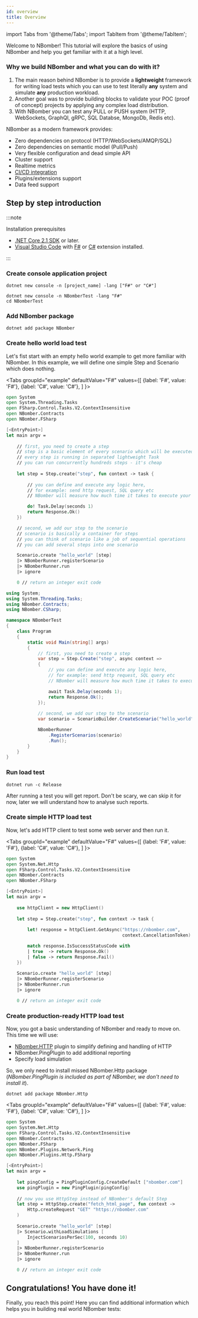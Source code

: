 ```yaml
---
id: overview
title: Overview
---
```


import Tabs from '@theme/Tabs';
import TabItem from '@theme/TabItem';

Welcome to NBomber! This tutorial will explore the basics of using NBomber and help you get familiar with it at a high level.

### Why we build NBomber and what you can do with it?

1. The main reason behind NBomber is to provide a **lightweight** framework for writing load tests which you can use to test literally **any** system and simulate **any** production workload. 
2. Another goal was to provide building blocks to validate your POC (proof of concept) projects by applying any complex load distribution.  
3. With NBomber you can test any PULL or PUSH system (HTTP, WebSockets, GraphQl, gRPC, SQL Databse, MongoDb, Redis etc). 

NBomber as a modern framework provides:
- Zero dependencies on protocol (HTTP/WebSockets/AMQP/SQL) 
- Zero dependencies on semantic model (Pull/Push)
- Very flexible configuration and dead simple API
- Cluster support
- Realtime metrics
- [CI/CD integration](./test-automation#cicd-integration)
- Plugins/extensions support
- Data feed support 

## Step by step introduction

:::note

Installation prerequisites

- [.NET Core 2.1 SDK](https://dotnet.microsoft.com/download) or later.
- [Visual Studio Code](https://code.visualstudio.com/) with [F#](https://marketplace.visualstudio.com/items?itemName=Ionide.Ionide-fsharp) or [C#](https://marketplace.visualstudio.com/items?itemName=ms-dotnettools.csharp) extension installed.

:::


### Create console application project

```code
dotnet new console -n [project_name] -lang ["F#" or "C#"]
```
```code
dotnet new console -n NBomberTest -lang "F#"
cd NBomberTest
```

### Add NBomber package

```code
dotnet add package NBomber
```

### Create hello world load test

Let's fist start with an empty hello world example to get more familiar with NBomber. In this example, we will define one simple Step and Scenario which does nothing.

<Tabs
  groupId="example"
  defaultValue="F#"
  values={[
    {label: 'F#', value: 'F#'},
    {label: 'C#', value: 'C#'},
  ]
}>
<TabItem value="F#">

```fsharp title="/Program.fs"
open System
open System.Threading.Tasks
open FSharp.Control.Tasks.V2.ContextInsensitive
open NBomber.Contracts
open NBomber.FSharp

[<EntryPoint>]
let main argv =
    
    // first, you need to create a step
    // step is a basic element of every scenario which will be executed and measured
    // every step is running in separated lightweight Task
    // you can run concurrently hundreds steps - it's cheap
    
    let step = Step.create("step", fun context -> task {
        
        // you can define and execute any logic here,
        // for example: send http request, SQL query etc
        // NBomber will measure how much time it takes to execute your step

        do! Task.Delay(seconds 1)
        return Response.Ok()
    })

    // second, we add our step to the scenario
    // scenario is basically a container for steps
    // you can think of scenario like a job of sequential operations
    // you can add several steps into one scenario

    Scenario.create "hello_world" [step]     
    |> NBomberRunner.registerScenario
    |> NBomberRunner.run
    |> ignore    

    0 // return an integer exit code
```
</TabItem>

<TabItem value="C#">

```csharp title="/Program.cs"
using System;
using System.Threading.Tasks;
using NBomber.Contracts;
using NBomber.CSharp;

namespace NBomberTest
{
    class Program
    {
        static void Main(string[] args)
        {   
            // first, you need to create a step
            var step = Step.Create("step", async context =>
            {
                // you can define and execute any logic here,
                // for example: send http request, SQL query etc
                // NBomber will measure how much time it takes to execute your logic

                await Task.Delay(seconds 1);
                return Response.Ok();
            });
            
            // second, we add our step to the scenario
            var scenario = ScenarioBuilder.CreateScenario("hello_world", step);

            NBomberRunner
                .RegisterScenarios(scenario)
                .Run();
        }
    }
}
```
</TabItem>
</Tabs>


### Run load test

```code
dotnet run -c Release
```

After running a test you will get report. Don't be scary, we can skip it for now, later we will understand how to analyse such reports.

### Create simple HTTP load test

Now, let's add HTTP client to test some web server and then run it. 

<Tabs
  groupId="example"
  defaultValue="F#"
  values={[
    {label: 'F#', value: 'F#'},
    {label: 'C#', value: 'C#'},
  ]
}>
<TabItem value="F#">

```fsharp title="/Program.fs"
open System
open System.Net.Http
open FSharp.Control.Tasks.V2.ContextInsensitive
open NBomber.Contracts
open NBomber.FSharp

[<EntryPoint>]
let main argv =
    
    use httpClient = new HttpClient()
    
    let step = Step.create("step", fun context -> task {        
        
        let! response = httpClient.GetAsync("https://nbomber.com",
                                            context.CancellationToken)

        match response.IsSuccessStatusCode with
        | true  -> return Response.Ok()
        | false -> return Response.Fail()
    })
    
    Scenario.create "hello_world" [step] 
    |> NBomberRunner.registerScenario
    |> NBomberRunner.run
    |> ignore

    0 // return an integer exit code
```
</TabItem>

<TabItem value="C#">

</TabItem>
</Tabs>


### Create production-ready HTTP load test

Now, you got a basic understanding of NBomber and ready to move on. This time we will use:
- [NBomber.HTTP](https://github.com/PragmaticFlow/NBomber.Http) plugin to simplify defining and handling of HTTP
- NBomber.PingPlugin to add additional reporting 
- Specify load simulation

So, we only need to install missed NBomber.Http package (*NBomber.PingPlugin is included as part of NBomber, we don't need to install it*).

```code
dotnet add package NBomber.Http
```

<Tabs
  groupId="example"
  defaultValue="F#"
  values={[
    {label: 'F#', value: 'F#'},
    {label: 'C#', value: 'C#'},
  ]
}>
<TabItem value="F#">

```fsharp title="/Program.fs"
open System
open System.Net.Http
open FSharp.Control.Tasks.V2.ContextInsensitive
open NBomber.Contracts
open NBomber.FSharp
open NBomber.Plugins.Network.Ping
open NBomber.Plugins.Http.FSharp

[<EntryPoint>]
let main argv =
    
    let pingConfig = PingPluginConfig.CreateDefault ["nbomber.com"]
    use pingPlugin = new PingPlugin(pingConfig)
    
    // now you use HttpStep instead of NBomber's default Step        
    let step = HttpStep.create("fetch_html_page", fun context ->
        Http.createRequest "GET" "https://nbomber.com"        
    )
    
    Scenario.create "hello_world" [step]     
    |> Scenario.withLoadSimulations [
        InjectScenariosPerSec(100, seconds 10)
    ]
    |> NBomberRunner.registerScenario
    |> NBomberRunner.run
    |> ignore

    0 // return an integer exit code
```
</TabItem>

<TabItem value="C#">

</TabItem>
</Tabs>

## Congratulations! You have done it!

Finally, you reach this point! Here you can find additional information which helps you in building real world NBomber tests:

<!-- - [View and analyze reports](./analyze-reports)
- [Add dynamic configuration](./configuration)
- [Add test assertions and CI/CD integration](./test_assertions)
- [Add realtime metrics](./realtime_metrics)
- [Add distributed cluster support](./cluster_overview) -->

<!-- Now, let's add HTTP client to test some web server.

5. View and analyze statistics results

> put link on html, txt reports, write explanation about RPS, min, max

6. Add test runner integration and test assertions

After several runs of this test, you will be able to define asserts based on statistics result. For this you need to wrap your NBomber load test into your favorite unit test framework([NUnit](https://nunit.org/), [XUnit](https://xunit.net/), [Expecto](https://github.com/haf/expecto)). [Read more](./test_assertions)

You can think of NBomber as a process that runs load tests and returns the result and then it's your decision what to do with this result(ignore, analyze, throw an exception).

7. Integrate load test into your CI/CD pipeline

Now you can easily integrate NBomber load tests into your CI/CD pipeline (Jenkins, TeamCity, Bamboo) since NBomber test can be executed by any popular unit test framework.

8. Add realtime metrics

NBomber provides a way to sink your test results in any data storage. It helps you track performance trends in a realtime and make comparison with previous results(historicals). [Read mode]() -->